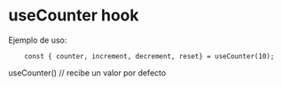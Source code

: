 # useCounter hook


Ejemplo de uso:
```
    const { counter, increment, decrement, reset} = useCounter(10);
```

useCounter() // recibe un valor por defecto
